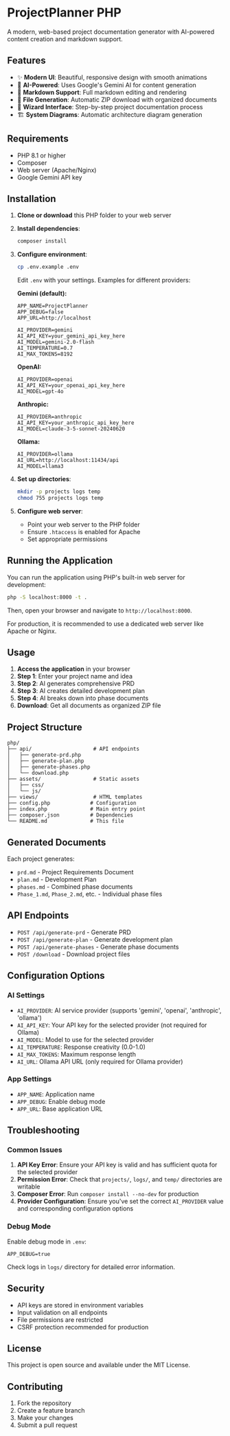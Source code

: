 # ProjectPlanner PHP

A modern, web-based project documentation generator with AI-powered content creation and markdown support.

## Features

- ✨ **Modern UI**: Beautiful, responsive design with smooth animations
- 🤖 **AI-Powered**: Uses Google's Gemini AI for content generation
- 📝 **Markdown Support**: Full markdown editing and rendering
- 📁 **File Generation**: Automatic ZIP download with organized documents
- 🎯 **Wizard Interface**: Step-by-step project documentation process
- 🏗️ **System Diagrams**: Automatic architecture diagram generation

## Requirements

- PHP 8.1 or higher
- Composer
- Web server (Apache/Nginx)
- Google Gemini API key

## Installation

1. **Clone or download** this PHP folder to your web server

2. **Install dependencies**:
   ```bash
   composer install
   ```

3. **Configure environment**:
   ```bash
   cp .env.example .env
   ```

   Edit `.env` with your settings. Examples for different providers:

   **Gemini (default):**
   ```env
   APP_NAME=ProjectPlanner
   APP_DEBUG=false
   APP_URL=http://localhost

   AI_PROVIDER=gemini
   AI_API_KEY=your_gemini_api_key_here
   AI_MODEL=gemini-2.0-flash
   AI_TEMPERATURE=0.7
   AI_MAX_TOKENS=8192
   ```

   **OpenAI:**
   ```env
   AI_PROVIDER=openai
   AI_API_KEY=your_openai_api_key_here
   AI_MODEL=gpt-4o
   ```

   **Anthropic:**
   ```env
   AI_PROVIDER=anthropic
   AI_API_KEY=your_anthropic_api_key_here
   AI_MODEL=claude-3-5-sonnet-20240620
   ```

   **Ollama:**
   ```env
   AI_PROVIDER=ollama
   AI_URL=http://localhost:11434/api
   AI_MODEL=llama3
   ```

4. **Set up directories**:
   ```bash
   mkdir -p projects logs temp
   chmod 755 projects logs temp
   ```

5. **Configure web server**:
   - Point your web server to the PHP folder
   - Ensure `.htaccess` is enabled for Apache
   - Set appropriate permissions

## Running the Application

You can run the application using PHP's built-in web server for development:

```bash
php -S localhost:8000 -t .
```

Then, open your browser and navigate to `http://localhost:8000`.

For production, it is recommended to use a dedicated web server like Apache or Nginx.

## Usage

1. **Access the application** in your browser
2. **Step 1**: Enter your project name and idea
3. **Step 2**: AI generates comprehensive PRD
4. **Step 3**: AI creates detailed development plan
5. **Step 4**: AI breaks down into phase documents
6. **Download**: Get all documents as organized ZIP file

## Project Structure

```
php/
├── api/                    # API endpoints
│   ├── generate-prd.php
│   ├── generate-plan.php
│   ├── generate-phases.php
│   └── download.php
├── assets/                 # Static assets
│   ├── css/
│   └── js/
├── views/                  # HTML templates
├── config.php             # Configuration
├── index.php              # Main entry point
├── composer.json          # Dependencies
└── README.md              # This file
```

## Generated Documents

Each project generates:
- `prd.md` - Project Requirements Document
- `plan.md` - Development Plan
- `phases.md` - Combined phase documents
- `Phase_1.md`, `Phase_2.md`, etc. - Individual phase files

## API Endpoints

- `POST /api/generate-prd` - Generate PRD
- `POST /api/generate-plan` - Generate development plan
- `POST /api/generate-phases` - Generate phase documents
- `POST /download` - Download project files

## Configuration Options

### AI Settings
- `AI_PROVIDER`: AI service provider (supports 'gemini', 'openai', 'anthropic', 'ollama')
- `AI_API_KEY`: Your API key for the selected provider (not required for Ollama)
- `AI_MODEL`: Model to use for the selected provider
- `AI_TEMPERATURE`: Response creativity (0.0-1.0)
- `AI_MAX_TOKENS`: Maximum response length
- `AI_URL`: Ollama API URL (only required for Ollama provider)

### App Settings
- `APP_NAME`: Application name
- `APP_DEBUG`: Enable debug mode
- `APP_URL`: Base application URL

## Troubleshooting

### Common Issues

1. **API Key Error**: Ensure your API key is valid and has sufficient quota for the selected provider
2. **Permission Error**: Check that `projects/`, `logs/`, and `temp/` directories are writable
3. **Composer Error**: Run `composer install --no-dev` for production
4. **Provider Configuration**: Ensure you've set the correct `AI_PROVIDER` value and corresponding configuration options

### Debug Mode

Enable debug mode in `.env`:
```env
APP_DEBUG=true
```

Check logs in `logs/` directory for detailed error information.

## Security

- API keys are stored in environment variables
- Input validation on all endpoints
- File permissions are restricted
- CSRF protection recommended for production

## License

This project is open source and available under the MIT License.

## Contributing

1. Fork the repository
2. Create a feature branch
3. Make your changes
4. Submit a pull request